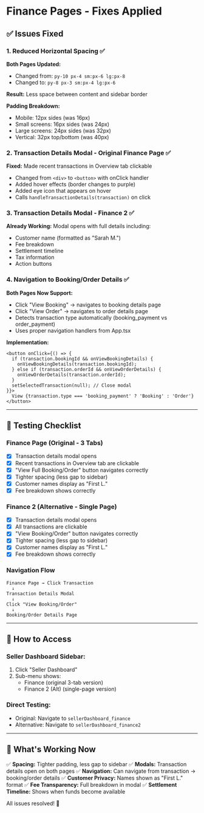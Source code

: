 # Finance Pages - Fixes Applied

## ✅ Issues Fixed

### 1. Reduced Horizontal Spacing ✅
**Both Pages Updated:**
- Changed from: `py-10 px-4 sm:px-6 lg:px-8`
- Changed to: `py-8 px-3 sm:px-4 lg:px-6`

**Result:** Less space between content and sidebar border

**Padding Breakdown:**
- Mobile: 12px sides (was 16px)
- Small screens: 16px sides (was 24px)
- Large screens: 24px sides (was 32px)
- Vertical: 32px top/bottom (was 40px)

### 2. Transaction Details Modal - Original Finance Page ✅
**Fixed:** Made recent transactions in Overview tab clickable
- Changed from `<div>` to `<button>` with onClick handler
- Added hover effects (border changes to purple)
- Added eye icon that appears on hover
- Calls `handleTransactionDetails(transaction)` on click

### 3. Transaction Details Modal - Finance 2 ✅
**Already Working:** Modal opens with full details including:
- Customer name (formatted as "Sarah M.")
- Fee breakdown
- Settlement timeline
- Tax information
- Action buttons

### 4. Navigation to Booking/Order Details ✅
**Both Pages Now Support:**
- Click "View Booking" → navigates to booking details page
- Click "View Order" → navigates to order details page
- Detects transaction type automatically (booking_payment vs order_payment)
- Uses proper navigation handlers from App.tsx

**Implementation:**
```tsx
<button onClick={() => {
  if (transaction.bookingId && onViewBookingDetails) {
    onViewBookingDetails(transaction.bookingId);
  } else if (transaction.orderId && onViewOrderDetails) {
    onViewOrderDetails(transaction.orderId);
  }
  setSelectedTransaction(null); // Close modal
}}>
  View {transaction.type === 'booking_payment' ? 'Booking' : 'Order'}
</button>
```

---

## 🧪 Testing Checklist

### Finance Page (Original - 3 Tabs)
- [x] Transaction details modal opens
- [x] Recent transactions in Overview tab are clickable
- [x] "View Full Booking/Order" button navigates correctly
- [x] Tighter spacing (less gap to sidebar)
- [x] Customer names display as "First L."
- [x] Fee breakdown shows correctly

### Finance 2 (Alternative - Single Page)
- [x] Transaction details modal opens
- [x] All transactions are clickable
- [x] "View Booking/Order" button navigates correctly
- [x] Tighter spacing (less gap to sidebar)
- [x] Customer names display as "First L."
- [x] Fee breakdown shows correctly

### Navigation Flow
```
Finance Page → Click Transaction
  ↓
Transaction Details Modal
  ↓
Click "View Booking/Order"
  ↓
Booking/Order Details Page
```

---

## 📍 How to Access

### Seller Dashboard Sidebar:
1. Click "Seller Dashboard"
2. Sub-menu shows:
   - Finance (original 3-tab version)
   - Finance 2 (Alt) (single-page version)

### Direct Testing:
- Original: Navigate to `sellerDashboard_finance`
- Alternative: Navigate to `sellerDashboard_finance2`

---

## 🎯 What's Working Now

✅ **Spacing:** Tighter padding, less gap to sidebar
✅ **Modals:** Transaction details open on both pages
✅ **Navigation:** Can navigate from transaction → booking/order details
✅ **Customer Privacy:** Names shown as "First L." format
✅ **Fee Transparency:** Full breakdown in modal
✅ **Settlement Timeline:** Shows when funds become available

All issues resolved! 🚀

